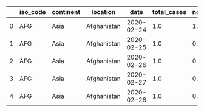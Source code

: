 |   | iso_code | continent | location    | date       | total_cases | new_cases | new_cases_smoothed | total_deaths | new_deaths | new_deaths_smoothed | total_cases_per_million | new_cases_per_million | new_cases_smoothed_per_million | total_deaths_per_million | new_deaths_per_million | new_deaths_smoothed_per_million | reproduction_rate | icu_patients | icu_patients_per_million | hosp_patients | hosp_patients_per_million | weekly_icu_admissions | weekly_icu_admissions_per_million | weekly_hosp_admissions | weekly_hosp_admissions_per_million | new_tests | total_tests | total_tests_per_thousand | new_tests_per_thousand | new_tests_smoothed | new_tests_smoothed_per_thousand | positive_rate | tests_per_case | tests_units | total_vaccinations | people_vaccinated | people_fully_vaccinated | new_vaccinations | new_vaccinations_smoothed | total_vaccinations_per_hundred | people_vaccinated_per_hundred | people_fully_vaccinated_per_hundred | new_vaccinations_smoothed_per_million | stringency_index | population | population_density | median_age | aged_65_older | aged_70_older | gdp_per_capita | extreme_poverty | cardiovasc_death_rate | diabetes_prevalence | female_smokers | male_smokers | handwashing_facilities | hospital_beds_per_thousand | life_expectancy | human_development_index | excess_mortality |
|---|----------|-----------|-------------|------------|-------------|-----------|--------------------|--------------|------------|---------------------|-------------------------|-----------------------|--------------------------------|--------------------------|------------------------|---------------------------------|-------------------|--------------|--------------------------|---------------|---------------------------|-----------------------|-----------------------------------|------------------------|------------------------------------|-----------|-------------|--------------------------|------------------------|--------------------|---------------------------------|---------------|----------------|-------------|--------------------|-------------------|-------------------------|------------------|---------------------------|--------------------------------|-------------------------------|-------------------------------------|---------------------------------------|------------------|------------|--------------------|------------|---------------|---------------|----------------|-----------------|-----------------------|---------------------|----------------|--------------|------------------------|----------------------------|-----------------|-------------------------|------------------|
| 0 | AFG      | Asia      | Afghanistan | 2020-02-24 | 1.0         | 1.0       | NaN                | NaN          | NaN        | NaN                 | 0.026                   | 0.026                 | NaN                            | NaN                      | NaN                    | NaN                             | NaN               | NaN          | NaN                      | NaN           | NaN                       | NaN                   | NaN                               | NaN                    | NaN                                | NaN       | NaN         | NaN                      | NaN                    | NaN                | NaN                             | NaN           | NaN            | NaN         | NaN                | NaN               | NaN                     | NaN              | NaN                       | NaN                            | NaN                           | NaN                                 | NaN                                   | 8.33             | 38928341.0 | 54.422             | 18.6       | 2.581         | 1.337         | 1803.987       | NaN             | 597.029               | 9.59                | NaN            | NaN          | 37.746                 | 0.5                        | 64.83           | 0.511                   | NaN              |
| 1 | AFG      | Asia      | Afghanistan | 2020-02-25 | 1.0         | 0.0       | NaN                | NaN          | NaN        | NaN                 | 0.026                   | 0.000                 | NaN                            | NaN                      | NaN                    | NaN                             | NaN               | NaN          | NaN                      | NaN           | NaN                       | NaN                   | NaN                               | NaN                    | NaN                                | NaN       | NaN         | NaN                      | NaN                    | NaN                | NaN                             | NaN           | NaN            | NaN         | NaN                | NaN               | NaN                     | NaN              | NaN                       | NaN                            | NaN                           | NaN                                 | NaN                                   | 8.33             | 38928341.0 | 54.422             | 18.6       | 2.581         | 1.337         | 1803.987       | NaN             | 597.029               | 9.59                | NaN            | NaN          | 37.746                 | 0.5                        | 64.83           | 0.511                   | NaN              |
| 2 | AFG      | Asia      | Afghanistan | 2020-02-26 | 1.0         | 0.0       | NaN                | NaN          | NaN        | NaN                 | 0.026                   | 0.000                 | NaN                            | NaN                      | NaN                    | NaN                             | NaN               | NaN          | NaN                      | NaN           | NaN                       | NaN                   | NaN                               | NaN                    | NaN                                | NaN       | NaN         | NaN                      | NaN                    | NaN                | NaN                             | NaN           | NaN            | NaN         | NaN                | NaN               | NaN                     | NaN              | NaN                       | NaN                            | NaN                           | NaN                                 | NaN                                   | 8.33             | 38928341.0 | 54.422             | 18.6       | 2.581         | 1.337         | 1803.987       | NaN             | 597.029               | 9.59                | NaN            | NaN          | 37.746                 | 0.5                        | 64.83           | 0.511                   | NaN              |
| 3 | AFG      | Asia      | Afghanistan | 2020-02-27 | 1.0         | 0.0       | NaN                | NaN          | NaN        | NaN                 | 0.026                   | 0.000                 | NaN                            | NaN                      | NaN                    | NaN                             | NaN               | NaN          | NaN                      | NaN           | NaN                       | NaN                   | NaN                               | NaN                    | NaN                                | NaN       | NaN         | NaN                      | NaN                    | NaN                | NaN                             | NaN           | NaN            | NaN         | NaN                | NaN               | NaN                     | NaN              | NaN                       | NaN                            | NaN                           | NaN                                 | NaN                                   | 8.33             | 38928341.0 | 54.422             | 18.6       | 2.581         | 1.337         | 1803.987       | NaN             | 597.029               | 9.59                | NaN            | NaN          | 37.746                 | 0.5                        | 64.83           | 0.511                   | NaN              |
| 4 | AFG      | Asia      | Afghanistan | 2020-02-28 | 1.0         | 0.0       | NaN                | NaN          | NaN        | NaN                 | 0.026                   | 0.000                 | NaN                            | NaN                      | NaN                    | NaN                             | NaN               | NaN          | NaN                      | NaN           | NaN                       | NaN                   | NaN                               | NaN                    | NaN                                | NaN       | NaN         | NaN                      | NaN                    | NaN                | NaN                             | NaN           | NaN            | NaN         | NaN                | NaN               | NaN                     | NaN              | NaN                       | NaN                            | NaN                           | NaN                                 | NaN                                   | 8.33             | 38928341.0 | 54.422             | 18.6       | 2.581         | 1.337         | 1803.987       | NaN             | 597.029               | 9.59                | NaN            | NaN          | 37.746                 | 0.5                        | 64.83           | 0.511                   | NaN              |
